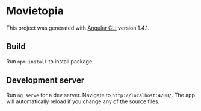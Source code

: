 # Movietopia

This project was generated with [Angular CLI](https://github.com/angular/angular-cli) version 1.4.1.

## Build

Run `npm install` to install package.

## Development server

Run `ng serve` for a dev server. Navigate to `http://localhost:4200/`. The app will automatically reload if you change any of the source files.